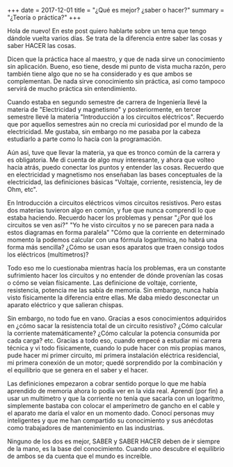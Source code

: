 +++
date = 2017-12-01
title = "¿Qué es mejor? ¿saber o hacer?"
summary = "¿Teoría o práctica?"
+++

 Hola de nuevo! En este post quiero hablarte sobre un tema que tengo dándole vuelta varios días. Se trata de la diferencia entre 
 saber las cosas y saber HACER las cosas. 
 
 Dicen que la práctica hace al maestro, y que de nada sirve un conocimiento sin aplicación. Bueno, eso tiene, desde mi punto de vista
 mucha razón, pero también tiene algo que no se ha considerado y es que ambos se complementan. De nada sirve conocimiento sin práctica, asi como 
 tampoco servirá de mucho práctica sin entendimiento.
 
 Cuando estaba en segundo semestre de carrera de Ingeniería llevé la materia de "Electricidad y magnetismo" y posteriormente, en tercer semestre llevé 
 la materia "Introducción a los circuitos eléctricos". Recuerdo que por aquellos semestres aún no crecía mi curiosidad por el mundo de la electricidad. Me gustaba, 
 sin embargo no me pasaba por la cabeza estudiarlo a parte como lo hacía con la programación.
 
 Aún asi, tuve que llevar la materia, ya que es tronco común de la carrera y es obligatoria. Me di cuenta de algo muy interesante, y ahora que volteo hacia atrás, puedo conectar
 los puntos y entender las cosas. Recuerdo que en electricidad y magnetismo nos enseñaban las bases conceptuales de la electricidad, las definiciones básicas "Voltaje, corriente, resistencia, ley de Ohm, etc".
 
En Introducción a circuitos eléctricos vimos circuitos resistivos. Pero estas dos materias tuvieron algo en común, y fue que nunca comprendí lo que estaba haciendo.
Recuerdo hacer los problemas y pensar "¿Por qué los circuitos se ven asi?" "Yo he visto circuitos y no se parecen para nada a estos diagramas en forma paralela" 
"Cómo que la corriente en determinado momento la podemos calcular con una fórmula logarítmica, no habrá una forma más sencilla? ¿Cómo se usan esos aparatos que traen consigo todos los eléctricos (multímetros)?

Todo eso me lo cuestionaba mientras hacía los problemas, era un constante sufrimiento hacer los circuitos y no entender de dónde provenían las cosas o cómo se veían físicamente.
Las definicione de voltaje, corriente, resistencia, potencia me las sabía de memoria. Sin embargo, nunca había visto físicamente la diferencia entre ellas. Me daba miedo desconectar un aparato eléctrico y que salieran chispas.

Sin embargo, no todo fue en vano. Gracias a esos conocimientos adquiridos en ¿cómo sacar la resistencia total de un circuito resistivo? ¿Cómo calcular la corriente matemáticamente? ¿Cómo calcular la potencia consumida por cada carga? etc.
Gracias a todo eso, cuando empecé a estudiar mi carrera técnica y vi todo físicamente, cuando lo pude hacer con mis propias manos, pude hacer mi primer circuito, mi primera instalación eléctrica residencial, mi primera conexión de un motor; quedé sorprendido 
por la combinación y el equilibrio que se genera en el saber y el hacer.

Las definiciones empezaron a cobrar sentido porque lo que me había aprendido de memoria ahora lo podía ver en la vida real. Aprendí (por fin) a usar un multímetro y que la corriente no tenía que sacarla con un logaritmo, simplemente bastaba con colocar el amperímetro de gancho en el cable y el aparato me daría el valor en un momento dado. Conocí personas muy inteligentes y que me han compartido su conocimiento y sus anécdotas como trabajadores de mantenimiento en las industrias. 

Ninguno de los dos es mejor, SABER y SABER HACER deben de ir siempre de la mano, es la base del conocimiento. Cuando uno descubre el equilibrio de ambos se da cuenta que el mundo es increíble.
